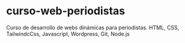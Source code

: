 # curso-web-periodistas
Curso de desarrollo de webs dinámicas para periodistas. HTML, CSS, TailwindcCss, Javascript, Wordpress, Git, Node.js
